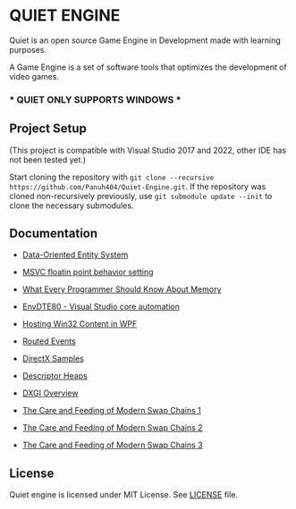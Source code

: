 # QUIET ENGINE

 Quiet is an open source Game Engine in Development made with learning purposes.
 
 A Game Engine is a set of software tools that optimizes the development of video games.

### * QUIET ONLY SUPPORTS WINDOWS *

## Project Setup
(This project is compatible with Visual Studio 2017 and 2022, other IDE has not been tested yet.)

Start cloning the repository with `git clone --recursive https://github.com/Panuh404/Quiet-Engine.git`.
If the repository was cloned non-recursively previously, use `git submodule update --init` to clone the necessary submodules.

## Documentation
- [Data-Oriented Entity System](https://bitsquid.blogspot.com/2014/08/building-data-oriented-entity-system.html)
- [MSVC floatin point behavior setting](https://learn.microsoft.com/en-us/cpp/build/reference/fp-specify-floating-point-behavior?view=msvc-170&viewFallbackFrom=vs-2019#fast)
- [What Every Programmer Should Know About Memory](https://people.freebsd.org/~lstewart/articles/cpumemory.pdf)
- [EnvDTE80 - Visual Studio core automation](https://learn.microsoft.com/en-us/dotnet/api/envdte80?view=visualstudiosdk-2022)
- [Hosting Win32 Content in WPF](https://learn.microsoft.com/en-us/dotnet/desktop/wpf/advanced/hosting-win32-content-in-wpf?view=netframeworkdesktop-4.8)
- [Routed Events](https://learn.microsoft.com/en-us/dotnet/desktop/wpf/advanced/routed-events-overview?view=netframeworkdesktop-4.8)
- [DirectX Samples](https://github.com/microsoft/DirectX-Graphics-Samples)
- [Descriptor Heaps](https://learn.microsoft.com/en-us/windows/win32/direct3d12/descriptor-heaps)
- [DXGI Overview](https://learn.microsoft.com/en-us/windows/win32/direct3ddxgi/d3d10-graphics-programming-guide-dxgi)

- [The Care and Feeding of Modern Swap Chains 1](https://walbourn.github.io/care-and-feeding-of-modern-swapchains/)
- [The Care and Feeding of Modern Swap Chains 2](https://walbourn.github.io/care-and-feeding-of-modern-swap-chains-2/)
- [The Care and Feeding of Modern Swap Chains 3](https://walbourn.github.io/care-and-feeding-of-modern-swap-chains-3/)




## License
Quiet engine is licensed under MIT License. See [LICENSE](LICENSE) file.